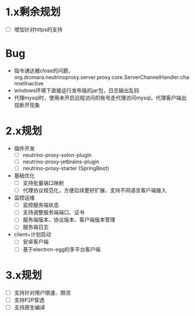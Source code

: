 # 1.x剩余规划
- [ ] 增加针对https的支持

# Bug
- 指令通达被close的问题，org.dromara.neutrinoproxy.server.proxy.core.ServerChannelHandler.channelInactive 
- windows环境下直接运行发布版的jar包，日志输出乱码
- 代理mysql时，使用未开启远程访问的账号走代理访问mysql，代理客户端出现断开现象

# 2.x规划
- 插件开发
  - [ ] neutrino-proxy-solon-plugin
  - [ ] neutrino-proxy-jetbrains-plugin
  - [ ] neutrino-proxy-starter (SpringBoot)
- 基础优化
  - [ ] 支持批量端口映射
  - [ ] 代理协议规范化，方便后续更好扩展、支持不同语言客户端接入
- 监控运维
  - [ ] 监控服务端状态
  - [ ] 支持调整服务端端口、证书
  - [ ] 服务端版本、协议版本、客户端版本管理
  - [ ] 服务端日志
- client+计划启动
  - [ ] 安卓客户端
  - [ ] 基于electron-egg的多平台客户端

# 3.x规划
- [ ] 支持针对用户限速、限流
- [ ] 支持P2P穿透
- [ ] 支持原生编译